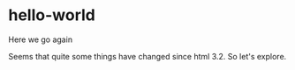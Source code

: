 # hello-world
Here we go again

Seems that quite some things have changed since html 3.2. So let's explore.
